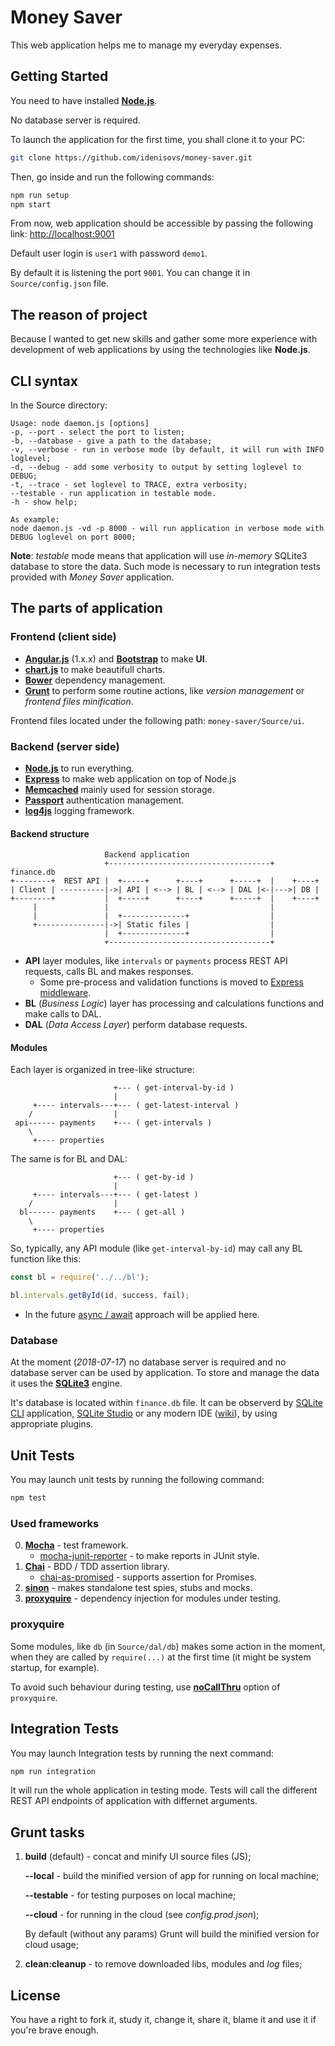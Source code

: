 # Money Saver

This web application helps me to manage my everyday expenses. 

## Getting Started

You need to have installed [**Node.js**](https://nodejs.org/en/).

No database server is required.

To launch the application for the first time, you shall clone it to your PC:

```bash
git clone https://github.com/idenisovs/money-saver.git
```

Then, go inside and run the following commands:

```bash
npm run setup
npm start
```

From now, web application should be accessible by passing the following link: [http://localhost:9001](http://localhost:9001)

Default user login is `user1` with password `demo1`.

By default it is listening the port `9001`. You can change it in `Source/config.json` file.

## The reason of project

Because I wanted to get new skills and gather some more experience with development of web applications by using the technologies like **Node.js**.

## CLI syntax

In the Source directory:

```
Usage: node daemon.js [options]
-p, --port - select the port to listen;
-b, --database - give a path to the database;
-v, --verbose - run in verbose mode (by default, it will run with INFO loglevel;
-d, --debug - add some verbosity to output by setting loglevel to DEBUG;
-t, --trace - set loglevel to TRACE, extra verbosity;
--testable - run application in testable mode.
-h - show help;

As example:
node daemon.js -vd -p 8000 - will run application in verbose mode with DEBUG loglevel on port 8000;
```

**Note**: _testable_ mode means that application will use _in-memory_ SQLite3 database to store the data. Such mode is necessary to run integration tests provided with _Money Saver_ application.

## The parts of application

### Frontend (client side)

* [**Angular.js**](https://angularjs.org/) (1.x.x) and [**Bootstrap**](https://getbootstrap.com/) to make **UI**.
* [**chart.js**](https://www.chartjs.org/) to make beautifull charts.
* [**Bower**](https://bower.io/) dependency management.
* [**Grunt**](https://gruntjs.com/) to perform some routine actions, like _version management_ or _frontend files minification_.

Frontend files located under the following path: `money-saver/Source/ui`.

### Backend (server side)

* [**Node.js**](https://nodejs.org/en/) to run everything.
* [**Express**](http://expressjs.com/) to make web application on top of Node.js
* [**Memcached**](https://memcached.org/) mainly used for session storage.
* [**Passport**](http://www.passportjs.org/) authentication management.
* [**log4js**](https://www.npmjs.com/package/log4js) logging framework.

#### Backend structure

```
                     Backend application
                     +------------------------------------+    finance.db
+--------+  REST API |  +-----+      +----+      +-----+  |    +----+
| Client | ----------|->| API | <--> | BL | <--> | DAL |<-|--->| DB |
+--------+           |  +-----+      +----+      +-----+  |    +----+
     |               |                                    |
     |               |  +--------------+                  |
     +---------------|->| Static files |                  |
                     |  +--------------+                  |
                     +------------------------------------+    
```

* **API** layer modules, like `intervals` or `payments` process REST API requests, calls BL and makes responses.
    * Some pre-process and validation functions is moved to [Express middleware](http://expressjs.com/en/guide/writing-middleware.html).
* **BL** (_Business Logic_) layer has processing and calculations functions and make calls to DAL.
* **DAL** (_Data Access Layer_) perform database requests.

#### Modules

Each layer is organized in tree-like structure:  

```
                       +--- ( get-interval-by-id )
                       |
     +---- intervals---+--- ( get-latest-interval )
    /                  |
 api------ payments    +--- ( get-intervals )
    \
     +---- properties
```

The same is for BL and DAL:

```
                       +--- ( get-by-id )
                       |
     +---- intervals---+--- ( get-latest )
    /                  |
  bl------ payments    +--- ( get-all )
    \
     +---- properties
```

So, typically, any API module (like `get-interval-by-id`) may call any BL function like this:

```js
const bl = require('../../bl');

bl.intervals.getById(id, success, fail);
``` 

* In the future [async / await](https://javascript.info/async-await) approach will be applied here.  

### Database

At the moment (_2018-07-17_) no database server is required and no database server can be used by application. To store and manage the data it uses the [**SQLite3**](https://www.sqlite.org/index.html) engine.

It's database is located within `finance.db` file. It can be observerd by [SQLite CLI](https://www.sqlite.org/cli.html) application, [SQLite Studio](https://sqlitestudio.pl/index.rvt) or any modern IDE ([wiki](https://en.wikipedia.org/wiki/Integrated_development_environment)), by using appropriate plugins.

## Unit Tests

You may launch unit tests by running the following command:

```bash
npm test
```

### Used frameworks

0. [**Mocha**](https://mochajs.org/) - test framework.
    * [mocha-junit-reporter](https://www.npmjs.com/package/mocha-junit-reporter) - to make reports in JUnit style.
0. [**Chai**](http://www.chaijs.com/) - BDD / TDD assertion library.
    * [chai-as-promised](https://github.com/domenic/chai-as-promised) - supports assertion for Promises.
0. [**sinon**](http://sinonjs.org/) - makes standalone test spies, stubs and mocks. 
0. [**proxyquire**](https://github.com/thlorenz/proxyquire) - dependency injection for modules under testing. 

### proxyquire

Some modules, like `db` (in `Source/dal/db`) makes some action in the moment, when they are called by `require(...)` at the first time (it might be system startup, for example).

To avoid such behaviour during testing, use [**noCallThru**](https://github.com/thlorenz/proxyquire#preventing-call-thru-to-original-dependency) option of `proxyquire`.

## Integration Tests

You may launch Integration tests by running the next command:

```bash
npm run integration
```

It will run the whole application in testing mode. Tests will call the different REST API endpoints of application with differnet arguments.

## Grunt tasks

1. **build** (default) - concat and minify UI source files (JS);
    
    **--local** - build the minified version of app for running on local machine;
    
    **--testable** - for testing purposes on local machine;
    
    **--cloud** - for running in the cloud (see _config.prod.json_);
    
    By default (without any params) Grunt will build the minified version for cloud usage;
    
2. **clean:cleanup** - to remove downloaded libs, modules and _log_ files;

## License

You have a right to fork it, study it, change it, share it, blame it and use it if you're brave enough.
